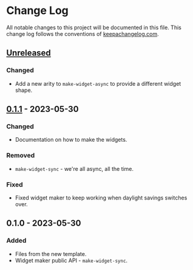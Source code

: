 # Change Log
All notable changes to this project will be documented in this file. This change log follows the conventions of [keepachangelog.com](http://keepachangelog.com/).

## [Unreleased]
### Changed
- Add a new arity to `make-widget-async` to provide a different widget shape.

## [0.1.1] - 2023-05-30
### Changed
- Documentation on how to make the widgets.

### Removed
- `make-widget-sync` - we're all async, all the time.

### Fixed
- Fixed widget maker to keep working when daylight savings switches over.

## 0.1.0 - 2023-05-30
### Added
- Files from the new template.
- Widget maker public API - `make-widget-sync`.

[Unreleased]: https://sourcehost.site/your-name/servicetalk-clojure-examples/compare/0.1.1...HEAD
[0.1.1]: https://sourcehost.site/your-name/servicetalk-clojure-examples/compare/0.1.0...0.1.1
